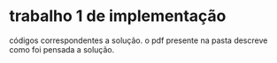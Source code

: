 # trabalho 1 de implementação
códigos correspondentes a solução. o pdf presente na pasta descreve como foi pensada a solução. 
